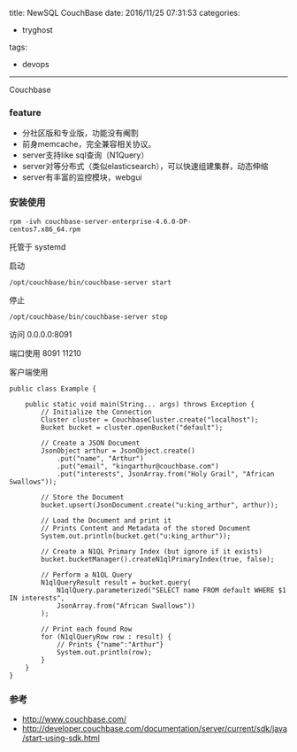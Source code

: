 title: NewSQL CouchBase
date: 2016/11/25 07:31:53
categories:
 - tryghost

tags:
 - devops 



---

Couchbase
### feature

 * 分社区版和专业版，功能没有阉割
 * 前身memcache，完全兼容相关协议。
 * server支持like sql查询（N1Query）
 * server对等分布式（类似elasticsearch），可以快速组建集群，动态伸缩
 * server有丰富的监控模块，webgui


### 安装使用
```language-bash
rpm -ivh couchbase-server-enterprise-4.6.0-DP-
centos7.x86_64.rpm
```
托管于 systemd

启动 
```language-bash
/opt/couchbase/bin/couchbase-server start
```
停止
```language-bash
/opt/couchbase/bin/couchbase-server stop
```
访问
0.0.0.0:8091

端口使用 
8091
11210

客户端使用
```language-java
public class Example {

    public static void main(String... args) throws Exception {
        // Initialize the Connection
        Cluster cluster = CouchbaseCluster.create("localhost");
        Bucket bucket = cluster.openBucket("default");

        // Create a JSON Document
        JsonObject arthur = JsonObject.create()
            .put("name", "Arthur")
            .put("email", "kingarthur@couchbase.com")
            .put("interests", JsonArray.from("Holy Grail", "African Swallows"));

        // Store the Document
        bucket.upsert(JsonDocument.create("u:king_arthur", arthur));

        // Load the Document and print it
        // Prints Content and Metadata of the stored Document
        System.out.println(bucket.get("u:king_arthur"));

        // Create a N1QL Primary Index (but ignore if it exists)
        bucket.bucketManager().createN1qlPrimaryIndex(true, false);

        // Perform a N1QL Query
        N1qlQueryResult result = bucket.query(
            N1qlQuery.parameterized("SELECT name FROM default WHERE $1 IN interests",
            JsonArray.from("African Swallows"))
        );

        // Print each found Row
        for (N1qlQueryRow row : result) {
            // Prints {"name":"Arthur"}
            System.out.println(row);
        }
    }
}

```

### 参考
* http://www.couchbase.com/
* http://developer.couchbase.com/documentation/server/current/sdk/java/start-using-sdk.html







